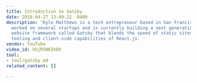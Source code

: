 ```yaml
---
title: Introduction to Gatsby
date: 2018-04-27 13:49:22 -0400
description: 'Kyle Matthews is a tech entrepreneur based in San Francisco, CA. He''s
  worked on several startups and is currently building a next generation JavaScript
  website framework called Gatsby that blends the speed of static sites with the rich
  tooling and client-side capabilities of React.js. '
vendor: YouTube
video_id: hbjR5N6IhDU
tool:
- tool/gatsby.md
related_content: []

---
```

